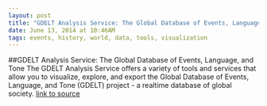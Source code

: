 ```yaml
---
layout: post
title: "GDELT Analysis Service: The Global Database of Events, Language, and Tone"
date: June 13, 2014 at 10:46AM
tags: events, history, world, data, tools, visualization
---
```

##GDELT Analysis Service: The Global Database of Events, Language, and Tone
The GDELT Analysis Service offers a variety of tools and services that allow you to visualize, explore, and export the Global Database of Events, Language, and Tone (GDELT) project - a realtime database of global society.
[link to source](http://ift.tt/1wtATpr) 
